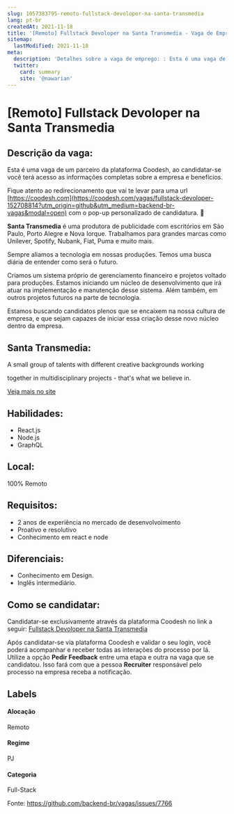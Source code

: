 ```yaml
---
slug: 1057383795-remoto-fullstack-devoloper-na-santa-transmedia
lang: pt-br
createdAt: 2021-11-18
title: '[Remoto] Fullstack Devoloper na Santa Transmedia - Vaga de Emprego'
sitemap:
  lastModified: 2021-11-18
meta:
  description: 'Detalhes sobre a vaga de emprego: : Esta é uma vaga de um parceiro da plataforma Coodesh, ao candidatar-se você terá acesso as informações completas sobre a empresa e benefícios.  Fique atento ao redirecionamento que vai te levar para uma url [https://coodesh.com](https://coodesh.com/vagas/fullstack-devoloper-152708814?utm_origin=github&utm_medium=backend-br-vagas&modal=open) com o pop-up personalizado de candidatura. 👋 <p><strong>Santa Transmedia</strong> é uma produtora de publicidade com escritórios em São Paulo, Porto Alegre e Nova Iorque. Trabalhamos para grandes marcas como Unilever, Spotify, Nubank, Fiat, Puma e muito mais.&nbsp;</p> <p>Sempre aliamos a tecnologia em nossas produções. Temos uma busca diária de entender como será o futuro.&nbsp;</p> <p>Criamos um sistema próprio de gerenciamento financeiro e projetos voltado para produções. Estamos iniciando um núcleo de desenvolvimento que irá atuar na implementação e manutenção desse sistema. Além também, em outros projetos futuros na parte de tecnologia.&nbsp;</p> <p>Estamos buscando candidatos plenos que se encaixem na nossa cultura de empresa, e que sejam capazes de iniciar essa criação desse novo núcleo dentro da empresa.&nbsp;</p> <p></p>'
  twitter:
    card: summary
    site: '@nawarian'
---
```


# [Remoto] Fullstack Devoloper na Santa Transmedia

## Descrição da vaga: 
Esta é uma vaga de um parceiro da plataforma Coodesh, ao candidatar-se você terá acesso as informações completas sobre a empresa e benefícios.


Fique atento ao redirecionamento que vai te levar para uma url [https://coodesh.com](https://coodesh.com/vagas/fullstack-devoloper-152708814?utm_origin=github&utm_medium=backend-br-vagas&modal=open) com o pop-up personalizado de candidatura. 👋
<p><strong>Santa Transmedia</strong> é uma produtora de publicidade com escritórios em São Paulo, Porto Alegre e Nova Iorque. Trabalhamos para grandes marcas como Unilever, Spotify, Nubank, Fiat, Puma e muito mais.&nbsp;</p>
<p>Sempre aliamos a tecnologia em nossas produções. Temos uma busca diária de entender como será o futuro.&nbsp;</p>
<p>Criamos um sistema próprio de gerenciamento financeiro e projetos voltado para produções. Estamos iniciando um núcleo de desenvolvimento que irá atuar na implementação e manutenção desse sistema. Além também, em outros projetos futuros na parte de tecnologia.&nbsp;</p>
<p>Estamos buscando candidatos plenos que se encaixem na nossa cultura de empresa, e que sejam capazes de iniciar essa criação desse novo núcleo dentro da empresa.&nbsp;</p>
<p></p>

## Santa Transmedia: 
 <p>A small group of talents with different creative backgrounds working</p>
<p>together in multidisciplinary projects - that's what we believe in.</p><a href='https://coodesh.com/empresas/santa-transmedia'>Veja mais no site</a>

 ## Habilidades: 
 - React.js 
- Node.js 
- GraphQL
## Local: 
 100% Remoto
## Requisitos: 
 - 2 anos de experiência no mercado de desenvolvoimento 
- Proativo e resolutivo 
- Conhecimento em react e node
## Diferenciais: 
 - Conhecimento em Design. 
- Inglês intermediário.

## Como se candidatar:
Candidatar-se exclusivamente através da plataforma Coodesh no link a seguir: [Fullstack Devoloper na Santa Transmedia](https://coodesh.com/vagas/fullstack-devoloper-152708814?utm_origin=github&utm_medium=backend-br-vagas&modal=open)


Após candidatar-se via plataforma Coodesh e validar o seu login, você poderá acompanhar e receber todas as interações do processo por lá. Utilize a opção **Pedir Feedback** entre uma etapa e outra na vaga que se candidatou. Isso fará com que a pessoa **Recruiter** responsável pelo processo na empresa receba a notificação.
## Labels
#### Alocação
Remoto
#### Regime
PJ
#### Categoria
Full-Stack

Fonte: https://github.com/backend-br/vagas/issues/7766
